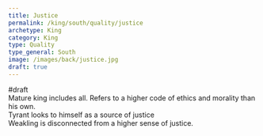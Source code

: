 ```yaml
---
title: Justice
permalink: /king/south/quality/justice
archetype: King
category: King
type: Quality
type_general: South
image: /images/back/justice.jpg
draft: true
---
```

#draft   
Mature king includes all. Refers to a higher code of ethics and morality than his own.   
Tyrant looks to himself as a source of justice  
Weakling is disconnected from a higher sense of justice. 
